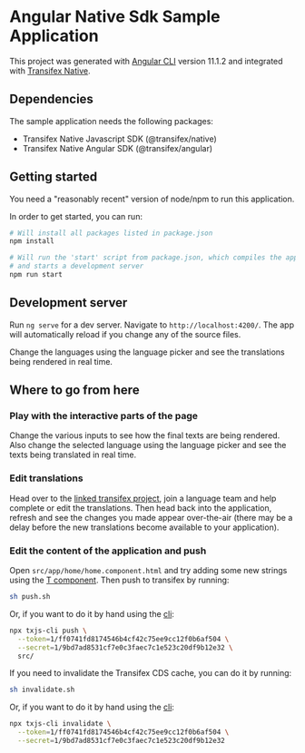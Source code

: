 # Angular Native Sdk Sample Application

This project was generated with [Angular CLI](https://github.com/angular/angular-cli) version 11.1.2 and integrated
with [Transifex Native](https://www.transifex.com/native/).

## Dependencies

The sample application needs the following packages:
- Transifex Native Javascript SDK (@transifex/native)
- Transifex Native Angular SDK (@transifex/angular)

## Getting started

You need a "reasonably recent" version of node/npm to run this application.

In order to get started, you can run:

```sh
# Will install all packages listed in package.json
npm install

# Will run the 'start' script from package.json, which compiles the application
# and starts a development server
npm run start
```

## Development server

Run `ng serve` for a dev server. Navigate to `http://localhost:4200/`. The app will automatically reload if you change any of the source files.

Change the languages using the language picker and see the translations being rendered in real time.

## Where to go from here

### Play with the interactive parts of the page

Change the various inputs to see how the final texts are being rendered. Also
change the selected language using the language picker and see the texts being
translated in real time.

### Edit translations

Head over to the
[linked transifex project](https://www.transifex.com/native-sandbox/main-native-sandbox/),
join a language team and help complete or edit the translations. Then head back
into the application, refresh and see the changes you made appear over-the-air
(there may be a delay before the new translations become available to your
application).

### Edit the content of the application and push

Open `src/app/home/home.component.html` and try adding some new strings using the
[T component](https://github.com/transifex/transifex-javascript/tree/master/packages/angular/projects/tx-native-angular-sdk#t-component).
Then push to transifex by running:

```sh
sh push.sh
```

Or, if you want to do it by hand using the
[cli](https://github.com/transifex/transifex-javascript/tree/master/packages/cli):

```sh
npx txjs-cli push \
  --token=1/ff0741fd8174546b4cf42c75ee9cc12f0b6af504 \
  --secret=1/9bd7ad8531cf7e0c3faec7c1e523c20df9b12e32 \
  src/
```

If you need to invalidate the Transifex CDS cache, you can do it by running:

```sh
sh invalidate.sh
```

Or, if you want to do it by hand using the
[cli](https://github.com/transifex/transifex-javascript/tree/master/packages/cli):

```sh
npx txjs-cli invalidate \
  --token=1/ff0741fd8174546b4cf42c75ee9cc12f0b6af504 \
  --secret=1/9bd7ad8531cf7e0c3faec7c1e523c20df9b12e32
```
